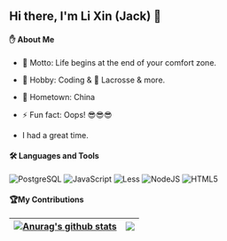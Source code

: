 ## Hi there, I'm Li Xin (Jack) 👋

#### :raised_hand: About Me

- 🌟 Motto: Life begins at the end of your comfort zone.
- 🌱 Hobby: Coding & 🥍 Lacrosse & more.
- 🏡 Hometown: China

- ⚡ Fun fact: Oops! :sunglasses::sunglasses::sunglasses:
- I had a great time.

#### 🛠 Languages and Tools

![PostgreSQL](https://img.shields.io/badge/-PostgreSQL-29597F?style=for-the-badge&logo=PostgreSQL&logoColor=default)
![JavaScript](https://img.shields.io/badge/-JavaScript-black?style=for-the-badge&logo=JavaScript&logoColor=default)
![Less](https://img.shields.io/badge/-Less-090909?style=for-the-badge&logo=Less&logoColor=default)
![NodeJS](https://img.shields.io/badge/-NodeJS-20232A?style=for-the-badge&logo=NodeJS&logoColor=default)
![HTML5](https://img.shields.io/badge/-HTML5-E34F26?style=for-the-badge&logo=HTML5&logoColor=white)

#### :trophy:My Contributions

| <a href="https://github.com/xinli2"><img align="center" src="https://github-readme-stats.vercel.app/api?username=xinli2&show_icons=true&include_all_commits=true&theme=outrun&hide_border=true" alt="Anurag's github stats" /></a> | <a href="https://github.com/xinli2"><img align="center" src="https://github-readme-stats.vercel.app/api/top-langs/?username=xinli2&layout=compact&theme=outrun&hide_border=true" /></a> |
| ------------- | ------------- |
